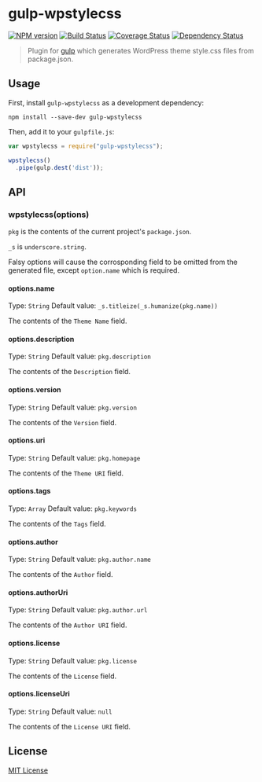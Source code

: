 # gulp-wpstylecss
[![NPM version][npm-image]][npm-url] [![Build Status][travis-image]][travis-url]  [![Coverage Status][coveralls-image]][coveralls-url] [![Dependency Status][depstat-image]][depstat-url]

> Plugin for [gulp](https://github.com/wearefractal/gulp) which generates WordPress theme style.css files from package.json.

## Usage

First, install `gulp-wpstylecss` as a development dependency:

```shell
npm install --save-dev gulp-wpstylecss
```

Then, add it to your `gulpfile.js`:

```javascript
var wpstylecss = require("gulp-wpstylecss");

wpstylecss()
  .pipe(gulp.dest('dist'));
```

## API

### wpstylecss(options)

`pkg` is the contents of the current project's `package.json`.

`_s` is `underscore.string`.

Falsy options will cause the corrosponding field to be omitted from the generated file, except `option.name` which is required.

#### options.name
Type: `String`
Default value: `_s.titleize(_s.humanize(pkg.name))`

The contents of the `Theme Name` field.

#### options.description
Type: `String`
Default value: `pkg.description`

The contents of the `Description` field.

#### options.version
Type: `String`
Default value: `pkg.version`

The contents of the `Version` field.

#### options.uri
Type: `String`
Default value: `pkg.homepage`

The contents of the `Theme URI` field.

#### options.tags
Type: `Array`
Default value: `pkg.keywords`

The contents of the `Tags` field.

#### options.author
Type: `String`
Default value: `pkg.author.name`

The contents of the `Author` field.

#### options.authorUri
Type: `String`
Default value: `pkg.author.url`

The contents of the `Author URI` field.

#### options.license
Type: `String`
Default value: `pkg.license`

The contents of the `License` field.

#### options.licenseUri
Type: `String`
Default value: `null`

The contents of the `License URI` field.

## License

[MIT License](http://en.wikipedia.org/wiki/MIT_License)

[npm-url]: https://npmjs.org/package/gulp-wpstylecss
[npm-image]: https://badge.fury.io/js/gulp-wpstylecss.png

[travis-url]: http://travis-ci.org/stefanfisk/gulp-wpstylecss
[travis-image]: https://secure.travis-ci.org/stefanfisk/gulp-wpstylecss.png?branch=master

[coveralls-url]: https://coveralls.io/r/stefanfisk/gulp-wpstylecss
[coveralls-image]: https://coveralls.io/repos/stefanfisk/gulp-wpstylecss/badge.png

[depstat-url]: https://david-dm.org/stefanfisk/gulp-wpstylecss
[depstat-image]: https://david-dm.org/stefanfisk/gulp-wpstylecss.png
